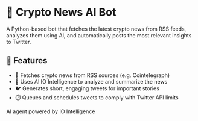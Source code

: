 # 🧠 Crypto News AI Bot

A Python-based bot that fetches the latest crypto news from RSS feeds, analyzes them using AI, and automatically posts the most relevant insights to Twitter.

## 🚀 Features

- 🔁 Fetches crypto news from RSS sources (e.g. Cointelegraph)
- 🤖 Uses AI IO Intelligence to analyze and summarize the news
- 🐦 Generates short, engaging tweets for important stories
- ⏱️ Queues and schedules tweets to comply with Twitter API limits

AI agent powered by IO Intelligence

